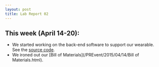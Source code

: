 ```yaml
---
layout: post
title: Lab Report 02
---
```

## This week (April 14-20):
* We started working on the back-end software to support our wearable.
  See the [source code](https://github.com/kaysoky/PREvent/tree/master).
* We ironed out our [Bill of Materials](/PREvent/2015/04/14/Bill of Materials.html).
